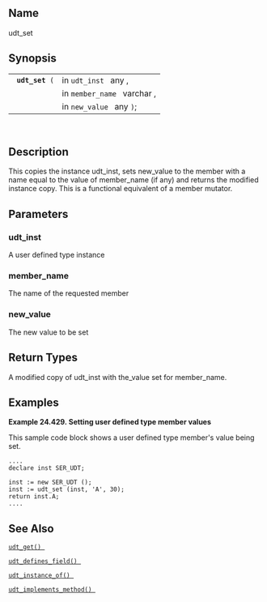 <div id="fn_udt_set" class="refentry">

<div class="titlepage">

</div>

<div class="refnamediv">

## Name

udt_set

</div>

<div class="refsynopsisdiv">

## Synopsis

<div id="fsyn_udt_set" class="funcsynopsis">

|                      |                             |
|----------------------|-----------------------------|
| ` `**`udt_set`**` (` | in `udt_inst ` any ,        |
|                      | in `member_name ` varchar , |
|                      | in `new_value ` any `)`;    |

<div class="funcprototype-spacer">

 

</div>

</div>

</div>

<div id="desc_udt_set" class="refsect1">

## Description

This copies the instance udt_inst, sets new_value to the member with a
name equal to the value of member_name (if any) and returns the modified
instance copy. This is a functional equivalent of a member mutator.

</div>

<div id="params_udt_set" class="refsect1">

## Parameters

<div id="id116104" class="refsect2">

### udt_inst

A user defined type instance

</div>

<div id="id116107" class="refsect2">

### member_name

The name of the requested member

</div>

<div id="id116110" class="refsect2">

### new_value

The new value to be set

</div>

</div>

<div id="ret_udt_set" class="refsect1">

## Return Types

A modified copy of udt_inst with the_value set for member_name.

</div>

<div id="examples_udt_set" class="refsect1">

## Examples

<div id="ex_udt_set" class="example">

**Example 24.429. Setting user defined type member values**

<div class="example-contents">

This sample code block shows a user defined type member's value being
set.

``` screen
....
declare inst SER_UDT;

inst := new SER_UDT ();
inst := udt_set (inst, 'A', 30);
return inst.A;
....
```

</div>

</div>

  

</div>

<div id="seealso_udt_set" class="refsect1">

## See Also

<a href="fn_udt_get.html" class="link" title="udt_get"><code
class="function">udt_get() </code></a>

<a href="fn_udt_defines_field.html" class="link"
title="udt_defines_field"><code
class="function">udt_defines_field() </code></a>

<a href="fn_udt_instance_of.html" class="link"
title="udt_instance_of"><code
class="function">udt_instance_of() </code></a>

<a href="fn_udt_implements_method.html" class="link"
title="udt_implements_method"><code
class="function">udt_implements_method() </code></a>

</div>

</div>
